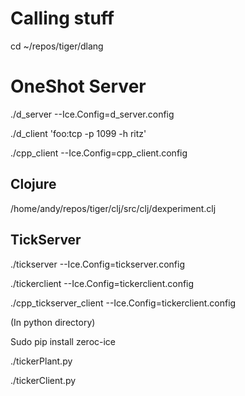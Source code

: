 # Calling stuff #

cd ~/repos/tiger/dlang

# OneShot Server #

./d_server --Ice.Config=d_server.config

./d_client 'foo:tcp -p 1099 -h ritz'

./cpp_client --Ice.Config=cpp_client.config

## Clojure ##

/home/andy/repos/tiger/clj/src/clj/dexperiment.clj

## TickServer ##

./tickserver --Ice.Config=tickserver.config

./tickerclient --Ice.Config=tickerclient.config

./cpp_tickserver_client --Ice.Config=tickerclient.config

(In python directory)

Sudo pip install zeroc-ice

./tickerPlant.py

./tickerClient.py
